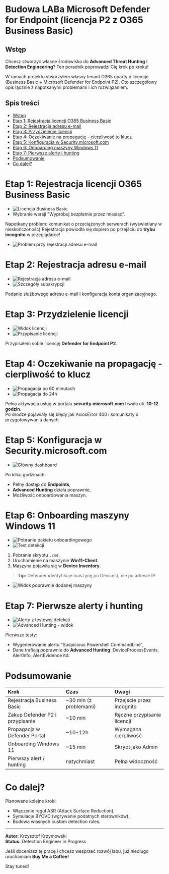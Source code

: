 # Budowa LABa Microsoft Defender for Endpoint (licencja P2 z O365 Business Basic)

## Wstęp

Chcesz stworzyć własne środowisko do **Advanced Threat Hunting** i **Detection Engineering**? Ten poradnik poprowadzi Cię krok po kroku!

W ramach projektu stworzyłem własny tenant O365 oparty o licencje (Business Basic + Microsoft Defender for Endpoint P2). Oto szczegółowy opis łącznie z napotkanymi problemami i ich rozwiązaniem.

## Spis treści
- [Wstęp](#wstęp)
- [Etap 1: Rejestracja licencji O365 Business Basic](#etap-1-rejestracja-licencji-o365-business-basic)
- [Etap 2: Rejestracja adresu e-mail](#etap-2-rejestracja-adresu-e-mail)
- [Etap 3: Przydzielenie licencji](#etap-3-przydzielenie-licencji)
- [Etap 4: Oczekiwanie na propagację - cierpliwość to klucz](#etap-4-oczekiwanie-na-propagację---cierpliwość-to-klucz)
- [Etap 5: Konfiguracja w Security.microsoft.com](#etap-5-konfiguracja-w-securitymicrosoftcom)
- [Etap 6: Onboarding maszyny Windows 11](#etap-6-onboarding-maszyny-windows-11)
- [Etap 7: Pierwsze alerty i hunting](#etap-7-pierwsze-alerty-i-hunting)
- [Podsumowanie](#podsumowanie)
- [Co dalej?](#co-dalej)

# Etap 1: Rejestracja licencji O365 Business Basic

- ![Licencja Business Basic](screenshots/001_licencja_business_basic.png)
- Wybranie wersji "Wypróbuj bezpłatnie przez miesiąc".

Napotkany problem: komunikat o przeciążonych serwerach (wyświetlany w nieskończoność)
Rejestracja powiodła się dopiero po przejściu do **trybu incognito** w przeglądarce!

- ![Problem przy rejestracji adresu e-mail](screenshots/002_problem_rejestracji_adresu.png)

# Etap 2: Rejestracja adresu e-mail

- ![Rejestracja adresu e-mail](screenshots/003_rejestracja_adresu_email.png)
- ![Szczegóły subskrypcji](screenshots/004_szczegoly_subskrypcji.png)

Podanie służbowego adresu e-mail i konfiguracja konta organizacyjnego.

# Etap 3: Przydzielenie licencji

- ![Widok licencji](screenshots/005_widok_licencji.png)
- ![Przypisanie licencji](screenshots/006_przypisanie_licencji_defender_p2.png)

Przypisałem sobie licencję **Defender for Endpoint P2**.

# Etap 4: Oczekiwanie na propagację - cierpliwość to klucz

- ![Propagacja po 60 minutach](screenshots/007_propagacja_tenanta_60min.png)
- ![Propagacja do 24h](screenshots/008_oczekiwanie_na_propagacje_24h.png)

Pełna aktywacja usług w portalu **security.microsoft.com** trwała ok. **10-12 godzin**.  
Po drodze pojawiały się błędy jak AxiosError 400 i komunikaty o przygotowywaniu danych.

# Etap 5: Konfiguracja w Security.microsoft.com

- ![Główny dashboard](screenshots/009_glowny_dashboard_po_propagacji.png)

Po kilku godzinach:
- Pełny dostęp do **Endpoints**,
- **Advanced Hunting** działa poprawnie,
- Możliwość onboardowania maszyn.

# Etap 6: Onboarding maszyny Windows 11

- ![Pobranie pakietu onboardingowego](screenshots/010_onboarding_pobranie_skryptu.png)
- ![Test detekcji](screenshots/011_onboarding_weryfikacja_testu.png)

1. Pobranie skryptu `.cmd`.
2. Uruchomienie na maszynie **Win11-Client**.
3. Maszyna pojawiła się w **Device Inventory**.

> **Tip:** Defender identyfikuje maszynę po DeviceId, nie po adresie IP.

- ![Widok poprawnie dodanej maszyny](screenshots/012_widok_uruchomionego_onboardingu.png)

# Etap 7: Pierwsze alerty i hunting

- ![Alerty z testowej detekcji](screenshots/013_alerty_z_testowej_detekcji.png)
- ![Advanced Hunting - widok](screenshots/014_advanced_hunting_widok.png)

Pierwsze testy:
- Wygenerowanie alertu "Suspicious Powershell CommandLine",
- Dane trafiają poprawnie do **Advanced Hunting**: DeviceProcessEvents, AlertInfo, AlertEvidence itd.

# Podsumowanie

| Krok | Czas | Uwagi |
|:---|:---|:---|
| Rejestracja Business Basic | ~30 min (z problemami) | Przejście przez incognito |
| Zakup Defender P2 i przypisanie | ~10 min | Ręczne przypisanie licencji |
| Propagacja w Defender Portal | ~10-12h | Wymagana cierpliwość |
| Onboarding Windows 11 | ~15 min | Skrypt jako Admin |
| Pierwszy alert / hunting | natychmiast | Pełna widoczność |

# Co dalej?

Planowane kolejne kroki:
- Włączenie reguł ASR (Attack Surface Reduction),
- Symulacje BYOVD (wgrywanie podatnych sterowników),
- Budowa własnych custom detection rules.

---

**Autor:** Krzysztof Krzymowski  
**Status:** Detection Engineer in Progress

Jeśli doceniasz tę pracę i chcesz wesprzeć rozwój labu, już niedługo uruchamiam **Buy Me a Coffee!**

Stay tuned!
